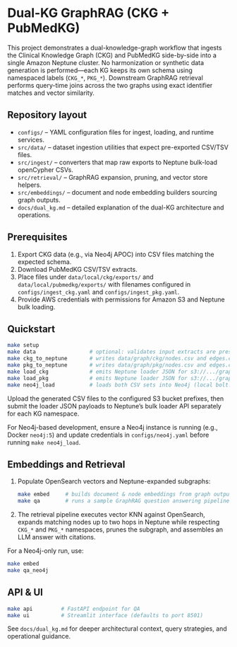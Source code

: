 # Dual-KG GraphRAG (CKG + PubMedKG)

This project demonstrates a dual-knowledge-graph workflow that ingests the Clinical Knowledge Graph (CKG) and PubMedKG side-by-side into a single Amazon Neptune cluster. No harmonization or synthetic data generation is performed—each KG keeps its own schema using namespaced labels (`CKG_*`, `PKG_*`). Downstream GraphRAG retrieval performs query-time joins across the two graphs using exact identifier matches and vector similarity.

## Repository layout

- `configs/` – YAML configuration files for ingest, loading, and runtime services.
- `src/data/` – dataset ingestion utilities that expect pre-exported CSV/TSV files.
- `src/ingest/` – converters that map raw exports to Neptune bulk-load openCypher CSVs.
- `src/retrieval/` – GraphRAG expansion, pruning, and vector store helpers.
- `src/embeddings/` – document and node embedding builders sourcing graph outputs.
- `docs/dual_kg.md` – detailed explanation of the dual-KG architecture and operations.

## Prerequisites

1. Export CKG data (e.g., via Neo4j APOC) into CSV files matching the expected schema.
2. Download PubMedKG CSV/TSV extracts.
3. Place files under `data/local/ckg/exports/` and `data/local/pubmedkg/exports/` with filenames configured in `configs/ingest_ckg.yaml` and `configs/ingest_pkg.yaml`.
4. Provide AWS credentials with permissions for Amazon S3 and Neptune bulk loading.

## Quickstart

```bash
make setup
make data                 # optional: validates input extracts are present
make ckg_to_neptune       # writes data/graph/ckg/nodes.csv and edges.csv
make pkg_to_neptune       # writes data/graph/pkg/nodes.csv and edges.csv
make load_ckg             # emits Neptune loader JSON for s3://.../graph/ckg/
make load_pkg             # emits Neptune loader JSON for s3://.../graph/pkg/
make neo4j_load           # loads both CSV sets into Neo4j (local bolt://)
```

Upload the generated CSV files to the configured S3 bucket prefixes, then submit the loader JSON payloads to Neptune’s bulk loader API separately for each KG namespace.

For Neo4j-based development, ensure a Neo4j instance is running (e.g., Docker `neo4j:5`) and update credentials in `configs/neo4j.yaml` before running `make neo4j_load`.

## Embeddings and Retrieval

1. Populate OpenSearch vectors and Neptune-expanded subgraphs:
   ```bash
   make embed     # builds document & node embeddings from graph outputs
   make qa        # runs a sample GraphRAG question answering pipeline
   ```
2. The retrieval pipeline executes vector KNN against OpenSearch, expands matching nodes up to two hops in Neptune while respecting `CKG_*` and `PKG_*` namespaces, prunes the subgraph, and assembles an LLM answer with citations.

For a Neo4j-only run, use:
```bash
make embed
make qa_neo4j
```

## API & UI

```bash
make api         # FastAPI endpoint for QA
make ui          # Streamlit interface (defaults to port 8501)
```

See `docs/dual_kg.md` for deeper architectural context, query strategies, and operational guidance.
